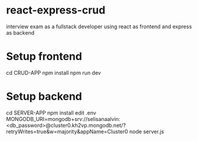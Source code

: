 # react-express-crud
interview exam as a fullstack developer using react as frontend and express as backend
# Setup frontend
cd CRUD-APP
npm install
npm run dev

# Setup backend
cd SERVER-APP
npm install
edit .env
MONGODB_URI=mongodb+srv://selisanaalvin:<db_password>@cluster0.kh2vp.mongodb.net/?retryWrites=true&w=majority&appName=Cluster0
node server.js
